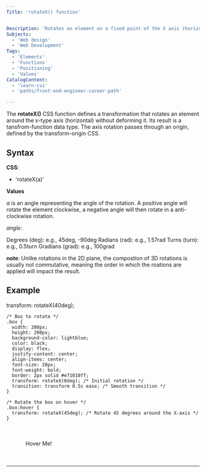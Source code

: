 ```yaml
---
Title: 'rotateX() function'


Description: 'Rotates an element on a fixed point of the X axis (horizontal).'
Subjects:
  - 'Web design'
  - 'Web Development'
Tags:
  - 'Elements'
  - 'Functions'
  - 'Positioning'
  - 'Values'
CatalogContent:
  - 'learn-css'
  - 'paths/front-end-engineer-career-path'

---
```

The **rotateX()** CSS function defines a transformation that rotates an element around the x-type axis (horizontal) without deforming it. Its result is a tansfrom-function data type. The axis rotation passes through an origin, defined by the transform-origin CSS.

## Syntax

**CSS**: 
 - 'rotateX(a)'

 **Values**

 *a* is an angle representing the angle of the rotation. A positive angle will rotate the element clockwise, a negative angle will then rotate in a anti-clockwise rotation.

*angle*:

Degrees (deg): e.g., 45deg, -90deg
Radians (rad): e.g., 1.57rad
Turns (turn): e.g., 0.5turn
Gradians (grad): e.g., 100grad

 **note**: Unlike rotations in the 2D plane, the compostion of 3D rotations is usually not commutative, meaning the order in which the roations are applied will impact the result.

## Example

transform: rotateX(40deg);

    /* Box to rotate */
    .box {
      width: 200px;
      height: 200px;
      background-color: lightblue;
      color: black;
      display: flex;
      justify-content: center;
      align-items: center;
      font-size: 20px;
      font-weight: bold;
      border: 2px solid #e71010ff;
      transform: rotateX(0deg); /* Initial rotation */
      transition: transform 0.5s ease; /* Smooth transition */
    }

    /* Rotate the box on hover */
    .box:hover {
      transform: rotateX(45deg); /* Rotate 45 degrees around the X-axis */
    }
  </style>
</head>
<body>
  <div class="container">
    <div class="box">Hover Me!</div>
  </div>
</body>
</html>

--- 

   
<html lang="en">
<head>
  <meta charset="UTF-8">
  <meta name="viewport" content="width=device-width, initial-scale=1.0">
  <title>CSS rotateX Example</title>
  <style>
    /* Container for demonstration */
    .container {
      perspective: 1000px; /* Adds depth to the 3D effect */
      margin: 50px;
    }

    /* Box to rotate */
    .box {
      width: 200px;
      height: 200px;
      background-color: lightblue;
      color: black;
      display: flex;
      justify-content: center;
      align-items: center;
      font-size: 20px;
      font-weight: bold;
      border: 2px solid #e71010ff;
      transform: rotateX(0deg); /* Initial rotation */
      transition: transform 0.5s ease; /* Smooth transition */
    }

    /* Rotate the box on hover */
    .box:hover {
      transform: rotateX(45deg); /* Rotate 45 degrees around the X-axis */
    }
